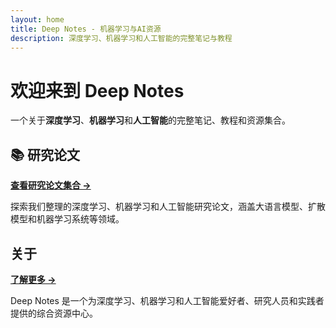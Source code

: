 ```yaml
---
layout: home
title: Deep Notes - 机器学习与AI资源
description: 深度学习、机器学习和人工智能的完整笔记与教程
---
```


# 欢迎来到 Deep Notes

一个关于**深度学习**、**机器学习**和**人工智能**的完整笔记、教程和资源集合。

## 📚 研究论文

**[查看研究论文集合 →](/blog/)**

探索我们整理的深度学习、机器学习和人工智能研究论文，涵盖大语言模型、扩散模型和机器学习系统等领域。

## 关于

**[了解更多 →](/about/)**

Deep Notes 是一个为深度学习、机器学习和人工智能爱好者、研究人员和实践者提供的综合资源中心。
